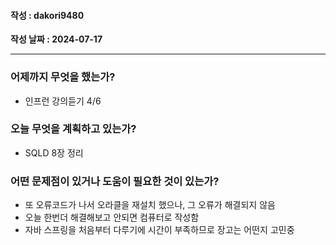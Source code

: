 #### 작성 : dakori9480

**작성 날짜 : 2024-07-17**

---

### 어제까지 무엇을 했는가?

- 인프런 강의듣기 4/6

### 오늘 무엇을 계획하고 있는가?

- SQLD 8장 정리

### 어떤 문제점이 있거나 도움이 필요한 것이 있는가?

- 또 오류코드가 나서 오라클을 재설치 했으나, 그 오류가 해결되지 않음
- 오늘 한번더 해결해보고 안되면 컴퓨터로 작성함
- 자바 스프링을 처음부터 다루기에 시간이 부족하므로 장고는 어떤지 고민중
